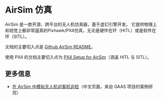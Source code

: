 # AirSim 仿真

AirSim 是一款开源、跨平台的无人机仿真器，基于虚幻引擎开发。 它提供物理上和视觉上都非常逼真的Pixhawk/PX4仿真，无论是硬件在环（HITL）或是软件在环（SITL）。

文档的主要切入点是 [Github AirSim README](https://github.com/Microsoft/AirSim/blob/master/README.md)。

使用 PX4 的文档主要切入点为 [PX4 Setup for AirSim](https://github.com/Microsoft/AirSim/blob/master/docs/px4_setup.md)（涵盖 HITL 与 SITL）。

## 更多信息

* [在 AirSim 中模拟无人机对客机巡检](https://gaas.gitbook.io/guide/case-study/zai-airsim-zhong-mo-ni-wu-ren-ji-dui-ke-ji-xun-jian)（中文页面，来自 GAAS 项目的案例研究）
